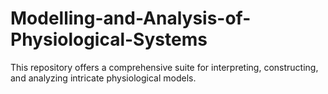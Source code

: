 # Modelling-and-Analysis-of-Physiological-Systems
This repository offers a comprehensive suite for interpreting, constructing, and analyzing intricate physiological models.
